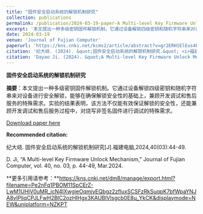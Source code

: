 ```yaml
---
title: "固件安全启动系统的解锁机制研究"
collection: publications
permalink: /publication/2024-03-19-paper-A Multi-level Key Firmware Unlock Mechanism-5
excerpt: '本文提出一种多级密钥固件解锁机制。它通过设备解锁四级密钥和随机字符串来对设备进行安全解锁，能够在确保解锁安全性的基础上，兼顾开发调试和售后服务的特殊需求。实验的结果表明，该方法不仅能有效保证解锁的安全性，还能兼顾开发调试和售后服务过程中，对烧写非签名固件进行调试的特殊需求.'
date: 2024-03-19
venue: 'Journal of Fujian Computer'
paperurl: 'https://kns.cnki.net/kcms2/article/abstract?v=gr2ERH1ElEus4P-9vh8TWswQWM1UAFU9SHl2b6OLx24sE7rSGFYeiCNJZMLCHpZirZtqCM6Js-JkSw31wJoR2pR90yQnFncsy-fxQ1bPA8aA_vV_beLbPbjymmB_DET0dbpB86-cyTg=&uniplatform=NZKPT&language=CHS'
citation: '纪大峣. (2024). &quot;固件安全启动系统的解锁机制研究.&quot; <i>福建电脑</i>. 40(03).'
citation: 'Dayao Ji. (2024). &quot;A Multi-level Key Firmware Unlock Mechanism.&quot; <i>Journal of Fujian Computer</i>. 40(03).'
---
```

**固件安全启动系统的解锁机制研究**

**摘要**：本文提出一种多级密钥固件解锁机制。它通过设备解锁四级密钥和随机字符串来对设备进行安全解锁，能够在确保解锁安全性的基础上，兼顾开发调试和售后服务的特殊需求。实验的结果表明，该方法不仅能有效保证解锁的安全性，还能兼顾开发调试和售后服务过程中，对烧写非签名固件进行调试的特殊需求。



[Download paper here](https://kns.cnki.net/kcms2/article/abstract?v=gr2ERH1ElEus4P-9vh8TWswQWM1UAFU9SHl2b6OLx24sE7rSGFYeiCNJZMLCHpZirZtqCM6Js-JkSw31wJoR2pR90yQnFncsy-fxQ1bPA8aA_vV_beLbPbjymmB_DET0dbpB86-cyTg=&uniplatform=NZKPT&language=CHS)



**Recommended citation:** 

纪大峣. 固件安全启动系统的解锁机制研究[J].福建电脑,2024,40(03):44-49.

D. Ji, “A Multi-level Key Firmware Unlock Mechanism,” Journal of Fujian Computer, vol. 40, no. 03, p. 44-49, Mar.2024.

**更多引用请参考：**https://kns.cnki.net/dm8/manage/export.html?filename=Pe2nFq1PBOM11SpCErZ-LwM1UHjV0uMR_icN4IXwgieOqmjyEQbgz2zfluxSCSFzRkSuqpK7bfWpaYNJA8vIPliqCPJLFwH2BlC2ozHIHgx3KAUBlVIsgcb0E8u_YkCK&displaymode=NEW&uniplatform=NZKPT

